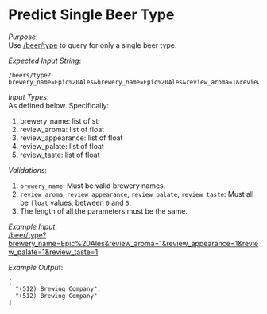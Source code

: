 # Predict Single Beer Type

_Purpose_: <br>
Use [/beer/type](/beer/type) to query for only a single beer type.

_Expected Input String_: <br>
```
/beers/type?brewery_name=Epic%20Ales&brewery_name=Epic%20Ales&review_aroma=1&review_aroma=1&review_appearance=1&review_appearance=1&review_palate=1&review_palate=1&review_taste=1&review_taste=1
```

_Input Types_: <br>
As defined below. Specifically:
1. brewery_name: list of str
1. review_aroma: list of float
1. review_appearance: list of float
1. review_palate: list of float
1. review_taste: list of float

_Validations_: <br>
1. `brewery_name`: Must be valid brewery names.
1. `review_aroma`, `review_appearance`, `review_palate`, `review_taste`: Must all be `float` values, between `0` and `5`.
1. The length of all the parameters must be the same.

_Example Input_: <br>
[/beer/type?brewery_name=Epic%20Ales&review_aroma=1&review_appearance=1&review_palate=1&review_taste=1](/beer/type?brewery_name=Epic%20Ales&review_aroma=1&review_appearance=1&review_palate=1&review_taste=1)

_Example Output_: <br>
```
[
  "(512) Brewing Company",
  "(512) Brewing Company"
]
```